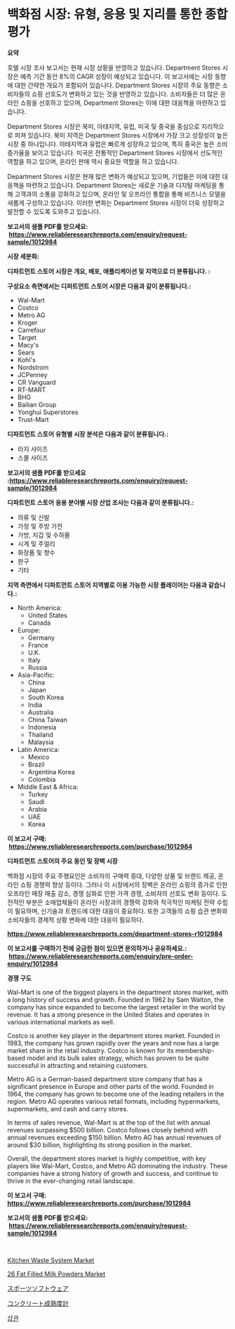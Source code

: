 <p><h1>백화점 시장: 유형, 응용 및 지리를 통한 종합 평가</h1></p><p><strong>요약</strong></p>
<p><p>호텔 시장 조사 보고서는 현재 시장 상황을 반영하고 있습니다. Department Stores 시장은 예측 기간 동안 8%의 CAGR 성장이 예상되고 있습니다. 이 보고서에는 시장 동향에 대한 간략한 개요가 포함되어 있습니다. Department Stores 시장의 주요 동향은 소비자들의 쇼핑 선호도가 변화하고 있는 것을 반영하고 있습니다. 소비자들은 더 많은 온라인 쇼핑을 선호하고 있으며, Department Stores는 이에 대한 대응책을 마련하고 있습니다. </p><p>Department Stores 시장은 북미, 아태지역, 유럽, 미국 및 중국을 중심으로 지리적으로 퍼져 있습니다. 북미 지역은 Department Stores 시장에서 가장 크고 성장성이 높은 시장 중 하나입니다. 아태지역과 유럽은 빠르게 성장하고 있으며, 특히 중국은 높은 소비 증가율을 보이고 있습니다. 미국은 전통적인 Department Stores 시장에서 선도적인 역할을 하고 있으며, 온라인 판매 역시 중요한 역할을 하고 있습니다.</p><p>Department Stores 시장은 현재 많은 변화가 예상되고 있으며, 기업들은 이에 대한 대응책을 마련하고 있습니다. Department Stores는 새로운 기술과 디지털 마케팅을 통해 고객과의 소통을 강화하고 있으며, 온라인 및 오프라인 통합을 통해 비즈니스 모델을 새롭게 구성하고 있습니다. 이러한 변화는 Department Stores 시장이 더욱 성장하고 발전할 수 있도록 도와주고 있습니다.</p></p>
<p><strong>보고서의 샘플 PDF를 받으세요: &nbsp;<a href="https://www.reliableresearchreports.com/enquiry/request-sample/1012984">https://www.reliableresearchreports.com/enquiry/request-sample/1012984</a></strong></p>
<p><strong>시장 세분화:</strong></p>
<p><strong> 디파트먼트 스토어 시장은 개요, 배포, 애플리케이션 및 지역으로 더 분류됩니다. :</strong></p>
<p><strong>구성요소 측면에서는 디파트먼트 스토어 시장은 다음과 같이 분류됩니다.:</strong></p>
<p><ul><li>Wal-Mart</li><li>Costco</li><li>Metro AG</li><li>Kroger</li><li>Carrefour</li><li>Target</li><li>Macy's</li><li>Sears</li><li>Kohl's</li><li>Nordstrom</li><li>JCPenney</li><li>CR Vanguard</li><li>RT-MART</li><li>BHG</li><li>Bailian Group</li><li>Yonghui Superstores</li><li>Trust-Mart</li></ul></p>
<p><strong> 디파트먼트 스토어 유형별 시장 분석은 다음과 같이 분류됩니다.:</strong></p>
<p><ul><li>라지 사이즈</li><li>스몰 사이즈</li></ul></p>
<p><strong>보고서의 샘플 PDF를 받으세요 :<a href="https://www.reliableresearchreports.com/enquiry/request-sample/1012984">https://www.reliableresearchreports.com/enquiry/request-sample/1012984</a></strong></p>
<p><strong> 디파트먼트 스토어 응용 분야별 시장 산업 조사는 다음과 같이 분류됩니다.:</strong></p>
<p><ul><li>의류 및 신발</li><li>가정 및 주방 가전</li><li>가방, 지갑 및 수하물</li><li>시계 및 주얼리</li><li>화장품 및 향수</li><li>완구</li><li>기타</li></ul></p>
<p><strong>지역 측면에서 디파트먼트 스토어 지역별로 이용 가능한 시장 플레이어는 다음과 같습니다.:</strong></p>
<p><ul>
    <li>
        North America:
        <ul>
            <li>United States</li>
            <li>Canada</li>
        </ul>
    </li>
    <li>
        Europe:
        <ul>
            <li>Germany</li>
            <li>France</li>
            <li>U.K.</li>
            <li>Italy</li>
            <li>Russia</li>
        </ul>
    </li>
    <li>
        Asia-Pacific:
        <ul>
            <li>China</li>
            <li>Japan</li>
            <li>South Korea</li>
            <li>India</li>
            <li>Australia</li>
            <li>China Taiwan</li>
            <li>Indonesia</li>
            <li>Thailand</li>
            <li>Malaysia</li>
        </ul>
    </li>
    <li>
        Latin America:
        <ul>
            <li>Mexico</li>
            <li>Brazil</li>
            <li>Argentina Korea</li>
            <li>Colombia</li>
        </ul>
    </li>
    <li>
        Middle East & Africa:
        <ul>
            <li>Turkey</li>
            <li>Saudi</li>
            <li>Arabia</li>
            <li>UAE</li>
            <li>Korea</li>
        </ul>
    </li>
    </ul></p>
<p><strong>이 보고서 구매: &nbsp;<a href="https://www.reliableresearchreports.com/purchase/1012984">https://www.reliableresearchreports.com/purchase/1012984</a></strong></p>
<p><strong>디파트먼트 스토어의 주요 동인 및 장벽 시장</strong></p>
<p><p>백화점 시장의 주요 주행요인은 소비자의 구매력 증대, 다양한 상품 및 브랜드 제공, 온라인 쇼핑 경쟁력 향상 등이다. 그러나 이 시장에서의 장벽은 온라인 쇼핑의 증가로 인한 오프라인 매장 매출 감소, 경쟁 심화로 인한 가격 경쟁, 소비자의 선호도 변화 등이다. 도전적인 부분은 소매업체들이 온라인 시장과의 경쟁력 강화와 적극적인 마케팅 전략 수립이 필요하며, 신기술과 트렌드에 대한 대응이 중요하다. 또한 고객들의 쇼핑 습관 변화와 소비자들의 경제적 상황 변화에 대한 대응이 필요하다.</p></p>
<p><strong><a href="https://www.reliableresearchreports.com/department-stores-r1012984">https://www.reliableresearchreports.com/department-stores-r1012984</a></strong></p>
<p><strong>이 보고서를 구매하기 전에 궁금한 점이 있으면 문의하거나 공유하세요.: &nbsp;<a href="https://www.reliableresearchreports.com/enquiry/pre-order-enquiry/1012984">https://www.reliableresearchreports.com/enquiry/pre-order-enquiry/1012984</a></strong></p>
<p><strong>경쟁 구도</strong></p>
<p><p>Wal-Mart is one of the biggest players in the department stores market, with a long history of success and growth. Founded in 1962 by Sam Walton, the company has since expanded to become the largest retailer in the world by revenue. It has a strong presence in the United States and operates in various international markets as well.</p><p>Costco is another key player in the department stores market. Founded in 1983, the company has grown rapidly over the years and now has a large market share in the retail industry. Costco is known for its membership-based model and its bulk sales strategy, which has proven to be quite successful in attracting and retaining customers.</p><p>Metro AG is a German-based department store company that has a significant presence in Europe and other parts of the world. Founded in 1964, the company has grown to become one of the leading retailers in the region. Metro AG operates various retail formats, including hypermarkets, supermarkets, and cash and carry stores.</p><p>In terms of sales revenue, Wal-Mart is at the top of the list with annual revenues surpassing $500 billion. Costco follows closely behind with annual revenues exceeding $150 billion. Metro AG has annual revenues of around $30 billion, highlighting its strong position in the market.</p><p>Overall, the department stores market is highly competitive, with key players like Wal-Mart, Costco, and Metro AG dominating the industry. These companies have a strong history of growth and success, and continue to thrive in the ever-changing retail landscape.</p></p>
<p><strong>이 보고서 구매: &nbsp; <a href="https://www.reliableresearchreports.com/purchase/1012984">https://www.reliableresearchreports.com/purchase/1012984</a></strong></p>
<p><strong>보고서의 샘플 PDF를 받으세요: &nbsp;<a href="https://www.reliableresearchreports.com/enquiry/request-sample/1012984">https://www.reliableresearchreports.com/enquiry/request-sample/1012984</a></strong><strong></strong></p>
<p>&nbsp;</p>
<p><p><a href="https://view.publitas.com/reportprime-1/kitchen-waste-system-market-insights-into-market-cagr-market-trends-and-growth-strategies/">Kitchen Waste System Market</a></p><p><a href="https://copper-carbon-84f.notion.site/26-Fat-Filled-Milk-Powders-Market-Comprehensive-Assessment-by-Type-Application-and-Geography-88b347267b9f48fa886c9dbcbe787808">26 Fat Filled Milk Powders Market</a></p><p><a href="https://medium.com/@rockcod61/%E3%82%B9%E3%83%9D%E3%83%BC%E3%83%84%E3%82%BD%E3%83%95%E3%83%88%E3%82%A6%E3%82%A7%E3%82%A2%E5%B8%82%E5%A0%B4%E3%81%AE%E8%A6%8F%E6%A8%A1%E3%81%A8%E5%B8%82%E5%A0%B4%E5%8B%95%E5%90%91-%E5%AE%8C%E5%85%A8%E3%81%AA%E6%A5%AD%E7%95%8C%E6%A6%82%E8%A6%81-2024%E5%B9%B4%E3%81%8B%E3%82%892031%E5%B9%B4%E3%81%BE%E3%81%A7-2ed24e5a1bad">スポーツソフトウェア</a></p><p><a href="https://github.com/KaydenJohns1964/Market-Research-Report-List-1/blob/main/826672329580.md">コンクリート成熟度計</a></p><p><a href="https://medium.com/@karenburke2009/%EC%9D%B8%ED%88%AC%EB%B2%A0%EC%9D%B4%EC%85%98-%EC%8B%9C%EC%9E%A5-%EC%8B%9C%EC%9E%A5-%EC%A0%90%EC%9C%A0%EC%9C%A8-%EC%8B%9C%EC%9E%A5-%EB%8F%99%ED%96%A5-%EB%B0%8F-%EB%AF%B8%EB%9E%98-%EC%84%B1%EC%9E%A5-%ED%83%90%EC%83%89-f4a40cbc196c">삽관</a></p></p>